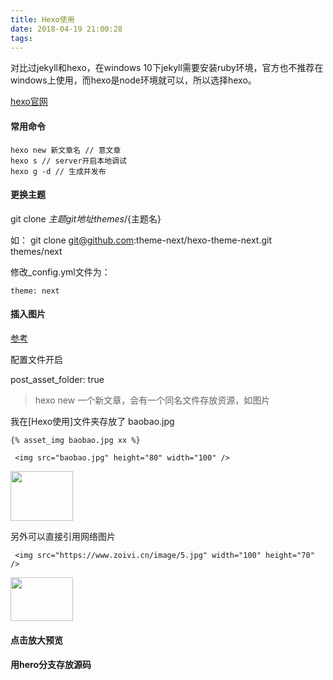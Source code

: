 ```yaml
---
title: Hexo使用
date: 2018-04-19 21:00:28
tags:
---
```

对比过jekyll和hexo，在windows 10下jekyll需要安装ruby环境，官方也不推荐在windows上使用，而hexo是node环境就可以，所以选择hexo。

[hexo官网](https://hexo.io/zh-cn/docs/)

#### 常用命令

    hexo new 新文章名 // 意文章
    hexo s // server开启本地调试
    hexo g -d // 生成并发布

#### 更换主题

git clone ${主题git地址} themes/${主题名}

如： git clone git@github.com:theme-next/hexo-theme-next.git themes/next

修改_config.yml文件为：

    theme: next

#### 插入图片
[参考](http://51world.win/)

配置文件开启

post_asset_folder: true
> hexo new 一个新文章，会有一个同名文件存放资源，如图片

我在[Hexo使用]文件夹存放了 baobao.jpg

    {% asset_img baobao.jpg xx %}

     <img src="baobao.jpg" height="80" width="100" />

 <img src="baobao.jpg" height="80" width="100" />


另外可以直接引用网络图片

     <img src="https://www.zoivi.cn/image/5.jpg" width="100" height="70" />

 <img src="https://www.zoivi.cn/image/5.jpg" width="100" height="70" />

#### 点击放大预览

#### 用hero分支存放源码
